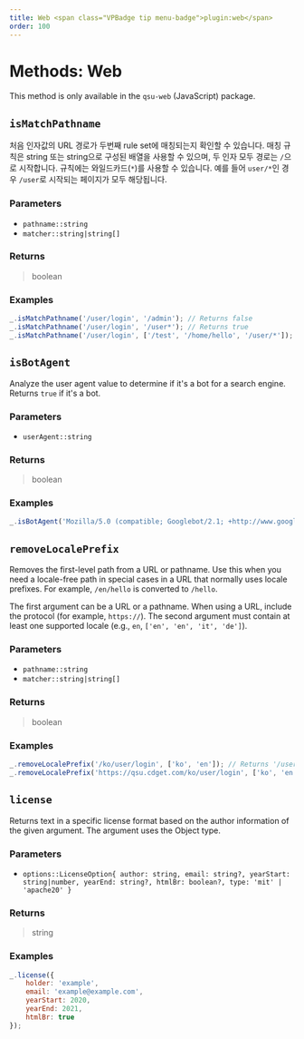 ```yaml
---
title: Web <span class="VPBadge tip menu-badge">plugin:web</span>
order: 100
---
```


# Methods: Web <Badge type="tip" text="Plugin:qsu-web" />

This method is only available in the `qsu-web` (JavaScript) package.

## `isMatchPathname`

처음 인자값의 URL 경로가 두번째 rule set에 매칭되는지 확인할 수 있습니다. 매칭 규칙은 string 또는 string으로 구성된 배열을 사용할 수 있으며, 두 인자 모두 경로는 `/`으로 시작합니다. 규칙에는 와일드카드(`*`)를 사용할 수 있습니다. 예를 들어 `user/*`인 경우 `/user`로 시작되는 페이지가 모두 해당됩니다.

### Parameters

- `pathname::string`
- `matcher::string|string[]`

### Returns

> boolean

### Examples

```javascript
_.isMatchPathname('/user/login', '/admin'); // Returns false
_.isMatchPathname('/user/login', '/user*'); // Returns true
_.isMatchPathname('/user/login', ['/test', '/home/hello', '/user/*']); // Returns true
```

## `isBotAgent`

Analyze the user agent value to determine if it's a bot for a search engine. Returns `true` if it's a bot.

### Parameters

- `userAgent::string`

### Returns

> boolean

### Examples

```javascript
_.isBotAgent('Mozilla/5.0 (compatible; Googlebot/2.1; +http://www.google.com/bot.html)'); // Returns true
```

## `removeLocalePrefix`

Removes the first-level path from a URL or pathname. Use this when you need a locale-free path in special cases in a URL that normally uses locale prefixes. For example, `/en/hello` is converted to `/hello`.

The first argument can be a URL or a pathname. When using a URL, include the protocol (for example, `https://`). The second argument must contain at least one supported locale (e.g., `en`, `['en', 'en', 'it', 'de']`).

### Parameters

- `pathname::string`
- `matcher::string|string[]`

### Returns

> boolean

### Examples

```javascript
_.removeLocalePrefix('/ko/user/login', ['ko', 'en']); // Returns '/user/login'
_.removeLocalePrefix('https://qsu.cdget.com/ko/user/login', ['ko', 'en']); // Returns 'https://qsu.cdget.com/user/login'
```

## `license`

Returns text in a specific license format based on the author information of the given argument. The argument uses the Object type.

### Parameters

- `options::LicenseOption{ author: string, email: string?, yearStart: string|number, yearEnd: string?, htmlBr: boolean?, type: 'mit' | 'apache20' }`

### Returns

> string

### Examples

```javascript
_.license({
	holder: 'example',
	email: 'example@example.com',
	yearStart: 2020,
	yearEnd: 2021,
	htmlBr: true
});
```
